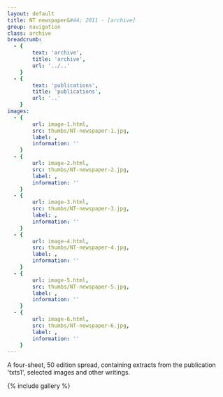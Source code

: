 ```yaml
---
layout: default
title: NT newspaper&#44; 2011 - [archive]
group: navigation
class: archive
breadcrumb:
  - {
  		text: 'archive',
  		title: 'archive',
  		url: '../..'
	}
  - {
  		text: 'publications',
  		title: 'publications',
  		url: '..'
	}
images:
  - {
		url: image-1.html, 
		src: thumbs/NT-newspaper-1.jpg,
		label: ,
		information: ''
	}
  - {
		url: image-2.html, 
		src: thumbs/NT-newspaper-2.jpg,
		label: ,
		information: ''
	}
  - {
		url: image-3.html, 
		src: thumbs/NT-newspaper-3.jpg,
		label: ,
		information: ''
	}
  - {
		url: image-4.html, 
		src: thumbs/NT-newspaper-4.jpg,
		label: ,
		information: ''
	}
  - {
		url: image-5.html, 
		src: thumbs/NT-newspaper-5.jpg,
		label: ,
		information: ''
	}
  - {
		url: image-6.html, 
		src: thumbs/NT-newspaper-6.jpg,
		label: ,
		information: ''
	}
---
```


A four-sheet, 50 edition spread, containing extracts from the publication 'txts1', selected images and other writings.

{% include gallery %}
